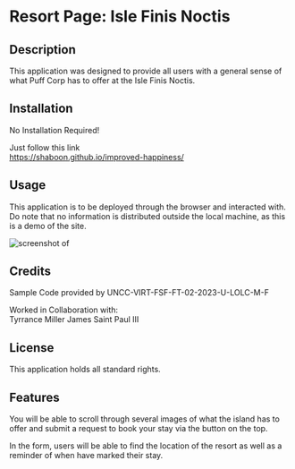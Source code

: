 # Resort Page: Isle Finis Noctis

## Description

This application was designed to provide all users with a general sense of what Puff Corp has to offer at the Isle Finis Noctis.

## Installation

No Installation Required!

Just follow this link\
https://shaboon.github.io/improved-happiness/

## Usage

This application is to be deployed through the browser and interacted with.
Do note that no information is distributed outside the local machine, as this is a demo of the site.

![screenshot of](assets/images/sitescreenshot.png)

## Credits

Sample Code provided by UNCC-VIRT-FSF-FT-02-2023-U-LOLC-M-F

Worked in Collaboration with:\
Tyrrance Miller
James Saint Paul III

## License

This application holds all standard rights.

## Features

You will be able to scroll through several images of what the island has to offer and submit a request to book your stay via the button on the top.

In the form, users will be able to find the location of the resort as well as a reminder of when have marked their stay.
